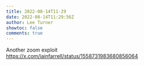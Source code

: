```yaml
---
title: 2022-08-14T11-29
date: 2022-08-14T11:29:56Z
author: Lee Turner
showtoc: false
comments: true
---
```


Another zoom exploit https://x.com/iainfarrell/status/1558731983680856064

